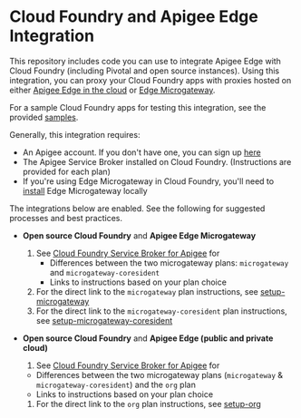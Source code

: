 # Cloud Foundry and Apigee Edge Integration

This repository includes code you can use to integrate Apigee Edge with Cloud Foundry (including Pivotal and open source instances). Using this integration, you can proxy your Cloud Foundry apps with proxies hosted on either [Apigee Edge in the cloud](http://docs.apigee.com/api-services/content/what-apigee-edge) or [Edge Microgateway](http://docs.apigee.com/microgateway/latest/overview-edge-microgateway).

For a sample Cloud Foundry apps for testing this integration, see the provided [samples](samples).

Generally, this integration requires:

- An Apigee account. If you don't have one, you can sign up [here](https://login.apigee.com/sign_up)
- The Apigee Service Broker installed on Cloud Foundry. (Instructions are provided for each plan)
- If you're using Edge Microgateway in Cloud Foundry, you'll need to [install](http://docs.apigee.com/microgateway/latest/installing-edge-microgateway) Edge Microgateway locally

The integrations below are enabled. See the following for suggested processes and best practices.

- **Open source Cloud Foundry** and **Apigee Edge Microgateway**
  1. See [Cloud Foundry Service Broker for Apigee](apigee-cf-service-broker) for
     - Differences between the two microgateway plans: `microgateway` and  `microgateway-coresident`
     - Links to instructions based on your plan choice
  1. For the direct link to the `microgateway` plan instructions, see [setup-microgateway](docs/setup-microgateway.md)
  1. For the direct link to the `microgateway-coresident` plan instructions, see [setup-microgateway-coresident](docs/setup-microgateway-coresident.md)


- **Open source Cloud Foundry** and **Apigee Edge (public and private cloud)**
  1. See [Cloud Foundry Service Broker for Apigee](apigee-cf-service-broker) for
    - Differences between the two microgateway plans (`microgateway` & `microgateway-coresident`) and the `org` plan
    - Links to instructions based on your plan choice
  1. For the direct link to the `org` plan instructions, see [setup-org](docs/setup-org.md)
